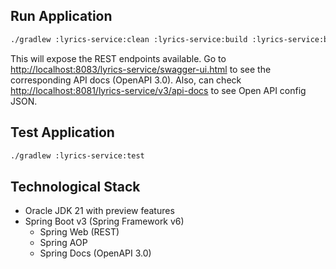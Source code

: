 ## Run Application

```bash
./gradlew :lyrics-service:clean :lyrics-service:build :lyrics-service:bootRun
```

This will expose the REST endpoints available. Go to [http://localhost:8083/lyrics-service/swagger-ui.html](http://localhost:8083/lyrics-service/swagger-ui.html) to see the corresponding API docs (OpenAPI 3.0). 
Also, can check [http://localhost:8081/lyrics-service/v3/api-docs](http://localhost:8081/user-service/v3/api-docs) to see Open API config JSON.

## Test Application

```bash
./gradlew :lyrics-service:test
```

## Technological Stack

* Oracle JDK 21 with preview features
* Spring Boot v3 (Spring Framework v6)
  * Spring Web (REST)
  * Spring AOP
  * Spring Docs (OpenAPI 3.0)
